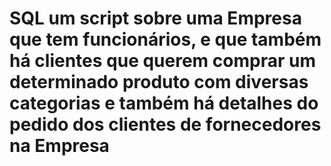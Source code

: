 # SQL um script sobre uma Empresa que tem funcionários, e que também há clientes que querem comprar um determinado produto com diversas categorias e também há detalhes do pedido dos clientes de fornecedores na Empresa
